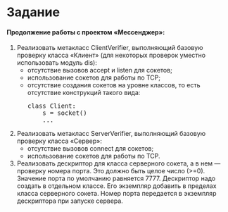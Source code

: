 <h1>Задание</h1>
<h4>Продолжение работы с проектом «Мессенджер»:</h4>
<ol>
<li>
Реализовать метакласс ClientVerifier, выполняющий базовую проверку класса 
«Клиент» (для некоторых проверок уместно использовать модуль dis):
<ul>
<li>отсутствие вызовов accept и listen для сокетов;</li>
<li>использование сокетов для работы по TCP;</li>
<li>
отсутствие создания сокетов на уровне классов, то есть отсутствие 
конструкций такого вида:

<pre>
class Client:
    s = socket()
    ...
</pre>

</li>
</ul>
</li>
<li>
Реализовать метакласс ServerVerifier, выполняющий базовую проверку 
класса «Сервер»:
<ul>
<li>отсутствие вызовов connect для сокетов;</li>
<li>использование сокетов для работы по TCP.</li>
</ul>

</li>
<li>
Реализовать дескриптор для класса серверного сокета, а в нем — проверку 
номера порта. Это должно быть целое число (>=0). Значение порта по умолчанию 
равняется 7777. Дескриптор надо создать в отдельном классе. Его экземпляр 
добавить в пределах класса серверного сокета. Номер порта передается в 
экземпляр дескриптора при запуске сервера.
</li>
</ol>















